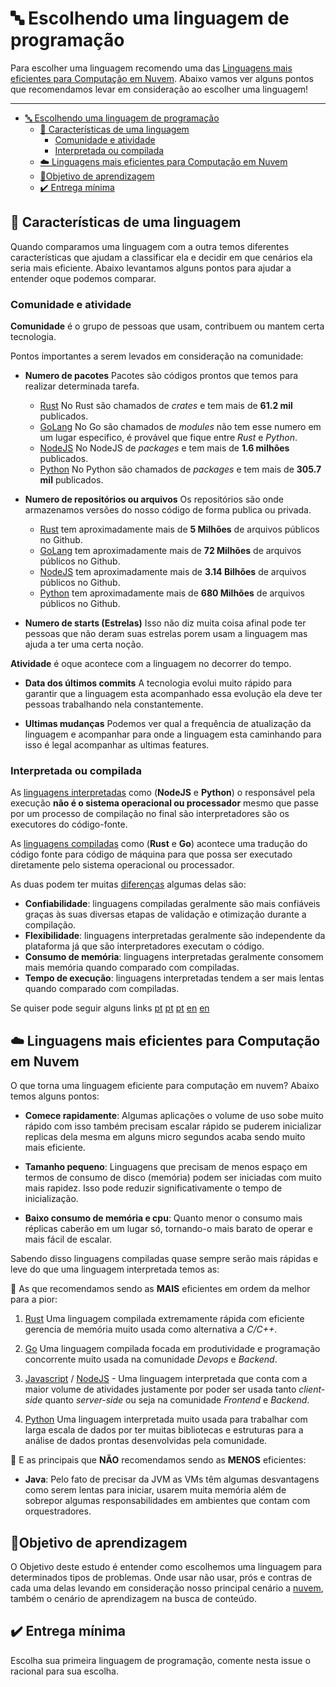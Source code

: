 # 🔤 Escolhendo uma linguagem de programação

Para escolher uma linguagem recomendo uma das [Linguagens mais eficientes para Computação em Nuvem](#LmepCeN). Abaixo vamos ver alguns pontos que recomendamos levar em consideração ao escolher uma linguagem!

------------------------

- [🔤 Escolhendo uma linguagem de programação](#-escolhendo-uma-linguagem-de-programação)
  - [🧮 Características de uma linguagem](#-características-de-uma-linguagem)
    - [Comunidade e atividade](#comunidade-e-atividade)
    - [Interpretada ou compilada](#interpretada-ou-compilada)
  - [☁️ Linguagens mais eficientes para Computação em Nuvem](#️-linguagens-mais-eficientes-para-computação-em-nuvem)
  - [🧠Objetivo de aprendizagem](#objetivo-de-aprendizagem)
  - [✔️ Entrega mínima](#️-entrega-mínima)

## 🧮 Características de uma linguagem

Quando comparamos uma linguagem com a outra temos diferentes características que ajudam a classificar ela e decidir em que cenários ela seria mais eficiente. Abaixo levantamos alguns pontos para ajudar a entender oque podemos comparar.

### Comunidade e atividade

**Comunidade** é o grupo de pessoas que usam, contribuem ou mantem certa tecnologia. 

Pontos importantes a serem levados em consideração na comunidade:

- **Numero de pacotes** Pacotes são códigos prontos que temos para realizar determinada tarefa.
	- [Rust](https://crates.io/) No Rust são chamados de *crates* e tem mais de **61.2 mil** publicados.
	- [GoLang](https://pkg.go.dev/) No Go são chamados de *modules* não tem esse numero em um lugar especifico, é provável que fique entre *Rust* e *Python*.
	- [NodeJS](https://www.npmjs.com/) No NodeJS de *packages* e tem mais de **1.6 milhões** publicados.
	- [Python](https://pypi.org/) No Python são chamados de *packages* e tem mais de **305.7 mil** publicados.

- **Numero de repositórios ou arquivos** Os repositórios são onde armazenamos versões do nosso código de forma publica ou privada.
	- [Rust](https://github.com/search?q=extension%3Ars) tem aproximadamente mais de **5 Milhões** de arquivos públicos no Github.
	- [GoLang](https://github.com/search?q=extension%3Ago) tem aproximadamente mais de **72 Milhões** de arquivos públicos no Github.
	- [NodeJS](https://github.com/search?q=extension%3Ajs+extension%3Ats) tem aproximadamente mais de **3.14 Bilhões** de arquivos públicos no Github.
	- [Python](https://github.com/search?q=extension%3Apy+extension%3Apyc+extension%3Apyo+extension%3Apyd) tem aproximadamente mais de **680 Milhões** de arquivos públicos no Github.
	
- **Numero de starts (Estrelas)** Isso não diz muita coisa afinal pode ter pessoas que não deram suas estrelas porem usam a linguagem mas ajuda a ter uma certa noção.

**Atividade** é oque acontece com a linguagem no decorrer do tempo.

- **Data dos últimos commits** A tecnologia evolui muito rápido para garantir que a linguagem esta acompanhado essa evolução ela deve ter pessoas trabalhando nela constantemente.

- **Ultimas mudanças** Podemos ver qual a frequência de atualização da linguagem e acompanhar para onde a linguagem esta caminhando para isso é legal acompanhar as ultimas features.


### Interpretada ou compilada

As [linguagens interpretadas](https://pt.wikipedia.org/wiki/Linguagem_interpretada) como (**NodeJS** e **Python**) o responsável pela execução **não é o sistema operacional ou processador** mesmo que passe por um processo de compilação no final são interpretadores são os executores do código-fonte. 

As [linguagens compiladas](https://pt.wikipedia.org/wiki/Linguagem_compilada) como (**Rust** e **Go**) acontece uma tradução do código fonte para código de máquina para que possa ser executado diretamente pelo sistema operacional ou processador.

As duas podem ter muitas [diferenças](https://pt.stackoverflow.com/questions/77070/qual-a-diferen%C3%A7a-entre-linguagem-compilada-para-linguagem-interpretada) algumas delas são:

- **Confiabilidade**: linguagens compiladas geralmente são mais confiáveis graças às suas diversas etapas de validação e otimização durante a compilação.
- **Flexibilidade**: linguagens interpretadas geralmente são independente da plataforma já que são interpretadores executam o código.
- **Consumo de memória**: linguagens interpretadas geralmente consomem mais memória quando comparado com compiladas.
- **Tempo de execução**: linguagens interpretadas tendem a ser mais lentas quando comparado com compiladas.

Se quiser pode seguir alguns links
[pt](https://pt.stackoverflow.com/questions/102787/qual-%C3%A9-a-vantagem-de-usar-linguagens-que-compila-pra-outras-linguagens) [pt](https://blog.geekhunter.com.br/metodos-de-traducao-compiladores-ou-interpretadores/) [pt](https://www.luby.com.br/programacao/diferenca-entre-compilacao-e-interpretacao/) [en](https://stackoverflow.com/questions/3265357/compiled-vs-interpreted-languages) [en](https://www.freecodecamp.org/news/compiled-versus-interpreted-languages/)

## ☁️ Linguagens mais eficientes para Computação em Nuvem

O que torna uma linguagem eficiente para computação em nuvem? Abaixo temos alguns pontos:

- **Comece rapidamente**: Algumas aplicações o volume de uso sobe muito rápido com isso também precisam escalar rápido se puderem inicializar replicas dela mesma em alguns micro segundos acaba sendo muito mais eficiente.

- **Tamanho pequeno**: Linguagens que precisam de menos espaço em termos de consumo de disco (memória) podem ser iniciadas com muito mais rapidez. Isso pode reduzir significativamente o tempo de inicialização.

- **Baixo consumo de memória e cpu**: Quanto menor o consumo mais réplicas caberão em um lugar só, tornando-o mais barato de operar e mais fácil de escalar.

Sabendo disso linguagens compiladas quase sempre serão mais rápidas e leve do que uma linguagem interpretada temos as: 

:rocket: As que recomendamos sendo as **MAIS** eficientes em ordem da melhor para a pior:

1. [Rust](https://www.rust-lang.org/) Uma linguagem compilada extremamente rápida com eficiente gerencia de memória muito usada como alternativa a *C/C++*.

2. [Go](https://golang.org/) Uma linguagem compilada focada em produtividade e programação concorrente muito usada na comunidade *Devops* e *Backend*.

3. [Javascript](https://developer.mozilla.org/en-US/docs/Web/JavaScript) / [NodeJS](https://nodejs.org/en/) - Uma linguagem interpretada que conta com a maior volume de atividades justamente por poder ser usada tanto *client-side* quanto *server-side* ou seja na comunidade *Frontend* e *Backend*.

4. [Python](https://www.python.org/) Uma linguagem interpretada muito usada para trabalhar com larga escala de dados por ter muitas bibliotecas e estruturas para a análise de dados prontas desenvolvidas pela comunidade.

:turtle: E as principais que **NÃO** recomendamos sendo as **MENOS** eficientes:

- **Java**: Pelo fato de precisar da JVM as VMs têm algumas desvantagens como serem lentas para iniciar, usarem muita memória além de sobrepor algumas  responsabilidades em ambientes que contam com orquestradores.

## 🧠Objetivo de aprendizagem

O Objetivo deste estudo é entender como escolhemos uma linguagem para determinados tipos de problemas. Onde usar não usar, prós e contras de cada uma delas levando em consideração nosso principal cenário a [nuvem](https://pt.wikipedia.org/wiki/Computa%C3%A7%C3%A3o_em_nuvem), também o cenário de aprendizagem na busca de conteúdo.

## ✔️ Entrega mínima

Escolha sua primeira linguagem de programação, comente nesta issue o racional para sua escolha.